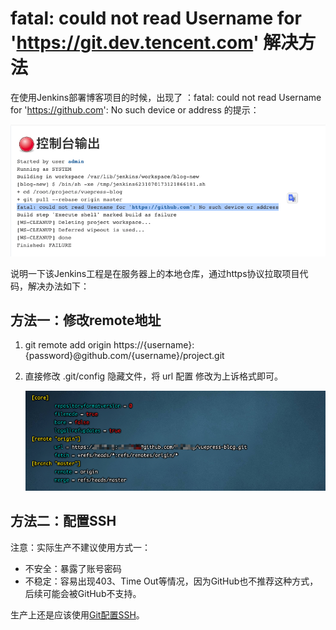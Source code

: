 # fatal: could not read Username for 'https://git.dev.tencent.com' 解决方法



在使用Jenkins部署博客项目的时候，出现了 ：fatal: could not read Username for 'https://github.com': No such device or address 的提示：

![git-issue-002](./img/git-issue-002.png)



说明一下该Jenkins工程是在服务器上的本地仓库，通过https协议拉取项目代码，解决办法如下：

## 方法一：修改remote地址

1. git remote add origin https://{username}:{password}@github.com/{username}/project.git

2. 直接修改 .git/config 隐藏文件，将 url 配置 修改为上诉格式即可。

   ![git-issue-002-1](./img/git-issue-002-1.png)

## 方法二：配置SSH
注意：实际生产不建议使用方式一：

- 不安全：暴露了账号密码
- 不稳定：容易出现403、Time Out等情况，因为GitHub也不推荐这种方式，后续可能会被GitHub不支持。

生产上还是应该使用[Git配置SSH](/git/git-configure-ssh.html)。

